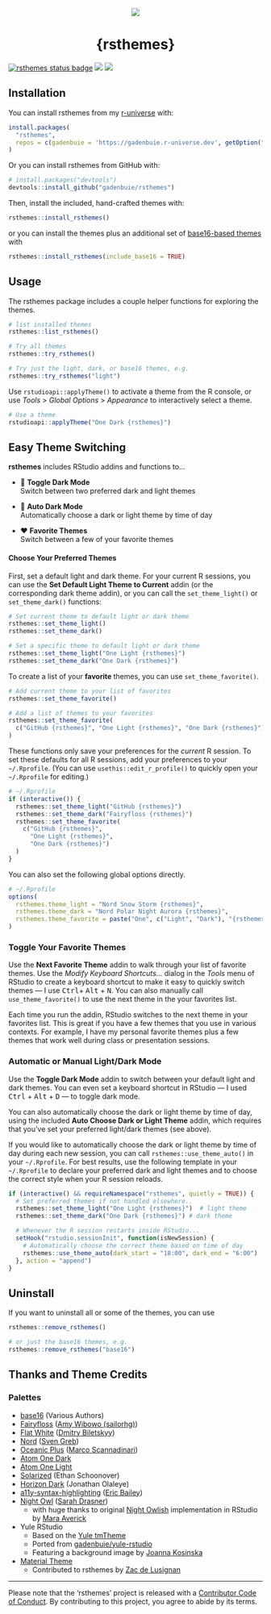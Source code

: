 
<p align="center">
<img src="https://raw.githubusercontent.com/gadenbuie/rsthemes/assets/rsthemes.gif">
<h1 align="center">
{rsthemes}
</h1>
</p>
<!-- badges: start -->

[![rsthemes status
badge](https://gadenbuie.r-universe.dev/badges/rsthemes)](https://gadenbuie.r-universe.dev)
![](https://www.r-pkg.org/badges/version/rsthemes)
![](https://lifecycle.r-lib.org/articles/figures/lifecycle-stable.svg)
<!-- badges: end -->

## Installation

You can install rsthemes from my
[r-universe](https://gadenbuie.r-universe.dev) with:

``` r
install.packages(
  "rsthemes",
  repos = c(gadenbuie = 'https://gadenbuie.r-universe.dev', getOption("repos"))
)
```

Or you can install rsthemes from GitHub with:

``` r
# install.packages("devtools")
devtools::install_github("gadenbuie/rsthemes")
```

Then, install the included, hand-crafted themes with:

``` r
rsthemes::install_rsthemes()
```

or you can install the themes plus an additional set of [base16-based
themes](https://github.com/chriskempson/base16) with

``` r
rsthemes::install_rsthemes(include_base16 = TRUE)
```

## Usage

The rsthemes package includes a couple helper functions for exploring
the themes.

``` r
# list installed themes
rsthemes::list_rsthemes()

# Try all themes
rsthemes::try_rsthemes()

# Try just the light, dark, or base16 themes, e.g.
rsthemes::try_rsthemes("light")
```

Use `rstudioapi::applyTheme()` to activate a theme from the R console,
or use *Tools* \> *Global Options* \> *Appearance* to interactively
select a theme.

``` r
# Use a theme
rstudioapi::applyTheme("One Dark {rsthemes}")
```

## Easy Theme Switching

**rsthemes** includes RStudio addins and functions to…
<a name="automatic--light-and--dark-mode"></a>

-   🌅 **Toggle Dark Mode**<br>Switch between two preferred dark and
    light themes

-   🌃 **Auto Dark Mode**<br>Automatically choose a dark or light theme
    by time of day

-   ❤️ **Favorite Themes**<br>Switch between a few of your favorite
    themes

#### Choose Your Preferred Themes

First, set a default light and dark theme. For your current R sessions,
you can use the **Set Default Light Theme to Current** addin (or the
corresponding dark theme addin), or you can call the `set_theme_light()`
or `set_theme_dark()` functions:

``` r
# Set current theme to default light or dark theme
rsthemes::set_theme_light()
rsthemes::set_theme_dark()

# Set a specific theme to default light or dark theme
rsthemes::set_theme_light("One Light {rsthemes}")
rsthemes::set_theme_dark("One Dark {rsthemes}")
```

To create a list of your **favorite** themes, you can use
`set_theme_favorite()`.

``` r
# Add current theme to your list of favorites
rsthemes::set_theme_favorite()

# Add a list of themes to your favorites
rsthemes::set_theme_favorite(
  c("GitHub {rsthemes}", "One Light {rsthemes}", "One Dark {rsthemes}")
)
```

These functions only save your preferences for the *current* R session.
To set these defaults for all R sessions, add your preferences to your
`~/.Rprofile`. (You can use `usethis::edit_r_profile()` to quickly open
your `~/.Rprofile` for editing.)

``` r
# ~/.Rprofile
if (interactive()) {
  rsthemes::set_theme_light("GitHub {rsthemes}")
  rsthemes::set_theme_dark("Fairyfloss {rsthemes}")
  rsthemes::set_theme_favorite(
    c("GitHub {rsthemes}", 
      "One Light {rsthemes}", 
      "One Dark {rsthemes}")
  )
}
```

You can also set the following global options directly.

``` r
# ~/.Rprofile
options(
  rsthemes.theme_light = "Nord Snow Storm {rsthemes}",
  rsthemes.theme_dark = "Nord Polar Night Aurora {rsthemes}",
  rsthemes.theme_favorite = paste("One", c("Light", "Dark"), "{rsthemes}")
)
```

### Toggle Your Favorite Themes

Use the **Next Favorite Theme** addin to walk through your list of
favorite themes. Use the *Modify Keyboard Shortcuts…* dialog in the
*Tools* menu of RStudio to create a keyboard shortcut to make it easy to
quickly switch themes — I use <kbd>Ctrl</kbd>+ <kbd>Alt</kbd> +
<kbd>N</kbd>. You can also manually call `use_theme_favorite()` to use
the next theme in the your favorites list.

Each time you run the addin, RStudio switches to the next theme in your
favorites list. This is great if you have a few themes that you use in
various contexts. For example, I have my personal favorite themes plus a
few themes that work well during class or presentation sessions.

### Automatic or Manual Light/Dark Mode

Use the **Toggle Dark Mode** addin to switch between your default light
and dark themes. You can even set a keyboard shortcut in RStudio — I
used <kbd>Ctrl</kbd> + <kbd>Alt</kbd> + <kbd>D</kbd> — to toggle dark
mode.

You can also automatically choose the dark or light theme by time of
day, using the included **Auto Choose Dark or Light Theme** addin, which
requires that you’ve set your preferred light/dark themes (see above).

If you would like to automatically choose the dark or light theme by
time of day during each new session, you can call
`rsthemes::use_theme_auto()` in your `~/.Rprofile`. For best results,
use the following template in your `~/.Rprofile` to declare your
preferred dark and light themes and to choose the correct style when
your R session reloads.

``` r
if (interactive() && requireNamespace("rsthemes", quietly = TRUE)) {
  # Set preferred themes if not handled elsewhere..
  rsthemes::set_theme_light("One Light {rsthemes}")  # light theme
  rsthemes::set_theme_dark("One Dark {rsthemes}") # dark theme

  # Whenever the R session restarts inside RStudio...
  setHook("rstudio.sessionInit", function(isNewSession) {
    # Automatically choose the correct theme based on time of day
    rsthemes::use_theme_auto(dark_start = "18:00", dark_end = "6:00")
  }, action = "append")
}
```

## Uninstall

If you want to uninstall all or some of the themes, you can use

``` r
rsthemes::remove_rsthemes()

# or just the base16 themes, e.g.
rsthemes::remove_rsthemes("base16")
```

## Thanks and Theme Credits

### Palettes

-   [base16](https://github.com/chriskempson/base16) (Various Authors)
-   [Fairyfloss](https://github.com/sailorhg/fairyfloss) ([Amy Wibowo
    (sailorhg)](https://github.com/sailorhg))
-   [Flat White](https://github.com/biletskyy/flatwhite-syntax) ([Dmitry
    Biletskyy](https://github.com/biletskyy))
-   [Nord](https://github.com/arcticicestudio/nord) ([Sven
    Greb](https://www.svengreb.de/))
-   [Oceanic Plus](https://github.com/marcoms/oceanic-plus) ([Marco
    Scannadinari](https://github.com/marcoms))
-   [Atom One
    Dark](https://github.com/atom/atom/tree/master/packages/one-dark-syntax)
-   [Atom One
    Light](https://github.com/atom/atom/tree/master/packages/one-light-syntax)
-   [Solarized](https://ethanschoonover.com/solarized) (Ethan
    Schoonover)
-   [Horizon Dark](https://horizontheme.netlify.app/) (Jonathan Olaleye)
-   [a11y-syntax-highlighting](https://github.com/ericwbailey/a11y-syntax-highlighting)
    ([Eric Bailey](https://ericwbailey.design/))
-   [Night Owl](https://github.com/sdras/night-owl-vscode-theme) ([Sarah
    Drasner](https://sarah.dev/))
    -   with huge thanks to original [Night
        Owlish](https://github.com/batpigandme/night-owlish)
        implementation in RStudio by [Mara
        Averick](https://maraaverick.rbind.io/)
-   Yule RStudio
    -   Based on the [Yule
        tmTheme](https://tmtheme-editor.herokuapp.com/#!/editor/theme/Yule)
    -   Ported from
        [gadenbuie/yule-rstudio](https://github.com/gadenbuie/yule-rstudio)
    -   Featuring a background image by [Joanna
        Kosinska](https://unsplash.com/@joannakosinska)
-   [Material Theme](https://material-theme.site/)
    -   Contributed to rsthemes by [Zac de
        Lusignan](https://www.zacdelusignan.com/)

------------------------------------------------------------------------

Please note that the ‘rsthemes’ project is released with a [Contributor
Code of Conduct](CODE_OF_CONDUCT.md). By contributing to this project,
you agree to abide by its terms.
